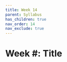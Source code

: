 ```yaml
---
title: Week 14
parent: Syllabus
has_children: true
nav_order: 14
nav_exclude: true
---
```


# Week #: Title
